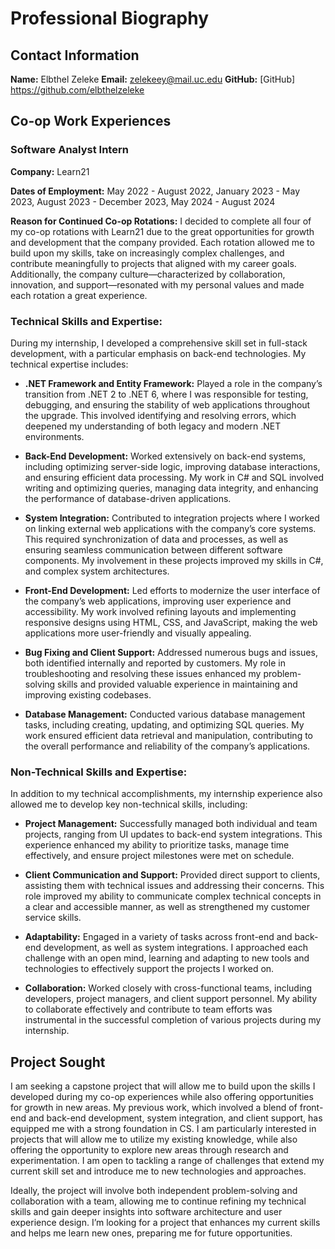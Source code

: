 # Professional Biography

## Contact Information
**Name:** Elbthel Zeleke
**Email:** zelekeey@mail.uc.edu
**GitHub:** [GitHub] https://github.com/elbthelzeleke

## Co-op Work Experiences

### Software Analyst Intern

**Company:** Learn21

**Dates of Employment:** May 2022 - August 2022, January 2023 - May 2023, August 2023 - December 2023, May 2024 - August 2024

**Reason for Continued Co-op Rotations:**
I decided to complete all four of my co-op rotations with Learn21 due to the great opportunities for growth and development that the company provided. Each rotation allowed me to build upon my skills, take on increasingly complex challenges, and contribute meaningfully to projects that aligned with my career goals. Additionally, the company culture—characterized by collaboration, innovation, and support—resonated with my personal values and made each rotation a great experience.

### Technical Skills and Expertise:
During my internship, I developed a comprehensive skill set in full-stack development, with a particular emphasis on back-end technologies. My technical expertise includes:

- **.NET Framework and Entity Framework:** Played a role in the company’s transition from .NET 2 to .NET 6, where I was responsible for testing, debugging, and ensuring the stability of web applications throughout the upgrade. This involved identifying and resolving errors, which deepened my understanding of both legacy and modern .NET environments.

- **Back-End Development:** Worked extensively on back-end systems, including optimizing server-side logic, improving database interactions, and ensuring efficient data processing. My work in C# and SQL involved writing and optimizing queries, managing data integrity, and enhancing the performance of database-driven applications.

- **System Integration:** Contributed to integration projects where I worked on linking external web applications with the company’s core systems. This required synchronization of data and processes, as well as ensuring seamless communication between different software components. My involvement in these projects improved my skills in C#, and complex system architectures.

- **Front-End Development:** Led efforts to modernize the user interface of the company’s web applications, improving user experience and accessibility. My work involved refining layouts and implementing responsive designs using HTML, CSS, and JavaScript, making the web applications more user-friendly and visually appealing.

- **Bug Fixing and Client Support:** Addressed numerous bugs and issues, both identified internally and reported by customers. My role in troubleshooting and resolving these issues enhanced my problem-solving skills and provided valuable experience in maintaining and improving existing codebases.

- **Database Management:** Conducted various database management tasks, including creating, updating, and optimizing SQL queries. My work ensured efficient data retrieval and manipulation, contributing to the overall performance and reliability of the company’s applications.

### Non-Technical Skills and Expertise:
In addition to my technical accomplishments, my internship experience also allowed me to develop key non-technical skills, including:

- **Project Management:** Successfully managed both individual and team projects, ranging from UI updates to back-end system integrations. This experience enhanced my ability to prioritize tasks, manage time effectively, and ensure project milestones were met on schedule.

- **Client Communication and Support:** Provided direct support to clients, assisting them with technical issues and addressing their concerns. This role improved my ability to communicate complex technical concepts in a clear and accessible manner, as well as strengthened my customer service skills.

- **Adaptability:** Engaged in a variety of tasks across front-end and back-end development, as well as system integrations. I approached each challenge with an open mind, learning and adapting to new tools and technologies to effectively support the projects I worked on.

- **Collaboration:** Worked closely with cross-functional teams, including developers, project managers, and client support personnel. My ability to collaborate effectively and contribute to team efforts was instrumental in the successful completion of various projects during my internship.

## Project Sought

I am seeking a capstone project that will allow me to build upon the skills I developed during my co-op experiences while also offering opportunities for growth in new areas. My previous work, which involved a blend of front-end and back-end development, system integration, and client support, has equipped me with a strong foundation in CS. I am particularly interested in projects that will allow me to utilize my existing knowledge, while also offering the opportunity to explore new areas through research and experimentation. I am open to tackling a range of challenges that extend my current skill set and introduce me to new technologies and approaches.

Ideally, the project will involve both independent problem-solving and collaboration with a team, allowing me to continue refining my technical skills and gain deeper insights into software architecture and user experience design. I’m looking for a project that enhances my current skills and helps me learn new ones, preparing me for future opportunities.




